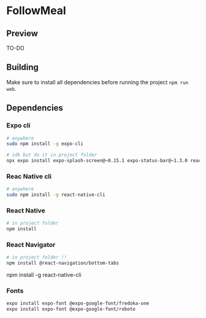 # FollowMeal

## Preview

TO-DO

## Building

Make sure to install all dependencies before running the project `npm run web`.

## Dependencies

### Expo cli

```bash
# anywhere
sudo npm install -g expo-cli

# idk but do it in project folder
npx expo install expo-splash-screen@~0.15.1 expo-status-bar@~1.3.0 react@17.0.2 react-dom@17.0.2 react-native@0.68.1 react-native-web@0.17.7
```

### Reac Native cli

```bash
# anywhere
sudo npm install -g react-native-cli
```

### React Native

```bash
# in project folder
npm install
```

### React Navigator

```bash
# in project folder !!
npm install @react-navigation/bottom-tabs
```
npm install -g react-native-cli
### Fonts
```bash
expo install expo-font @expo-google-font/fredoka-one
expo install expo-font @expo-google-font/roboto
```
